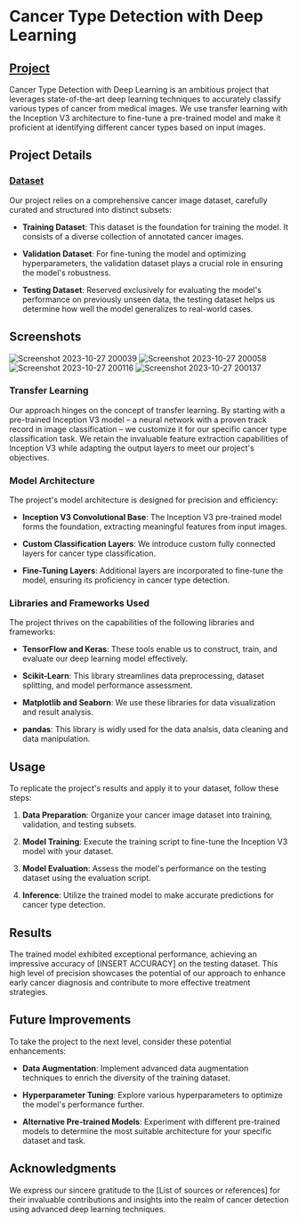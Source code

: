 # Cancer Type Detection with Deep Learning

## [Project](https://github.com/Bytecode-Magnum/Cancer-Type-Detection-with-Deep-Learning/blob/main/Transfer-learning-Cancer_Detection.ipynb)
Cancer Type Detection with Deep Learning is an ambitious project that leverages state-of-the-art deep learning techniques to accurately classify various types of cancer from medical images. We use transfer learning with the Inception V3 architecture to fine-tune a pre-trained model and make it proficient at identifying different cancer types based on input images.

## Project Details

### [Dataset](https://www.kaggle.com/datasets/mohamedhanyyy/chest-ctscan-images)

Our project relies on a comprehensive cancer image dataset, carefully curated and structured into distinct subsets:

- **Training Dataset**: This dataset is the foundation for training the model. It consists of a diverse collection of annotated cancer images.

- **Validation Dataset**: For fine-tuning the model and optimizing hyperparameters, the validation dataset plays a crucial role in ensuring the model's robustness.

- **Testing Dataset**: Reserved exclusively for evaluating the model's performance on previously unseen data, the testing dataset helps us determine how well the model generalizes to real-world cases.
## Screenshots

![Screenshot 2023-10-27 200039](https://github.com/Bytecode-Magnum/Cancer-Type-Detection-with-Deep-Learning/assets/99680514/21d6adc7-a5e3-4ebf-9f40-702c6c1e6533)
![Screenshot 2023-10-27 200058](https://github.com/Bytecode-Magnum/Cancer-Type-Detection-with-Deep-Learning/assets/99680514/649889da-86b5-4acb-8a4a-77368d3343b7)
![Screenshot 2023-10-27 200116](https://github.com/Bytecode-Magnum/Cancer-Type-Detection-with-Deep-Learning/assets/99680514/d08a4d2d-2ac5-4bbf-a2cc-941e04882a18)
![Screenshot 2023-10-27 200137](https://github.com/Bytecode-Magnum/Cancer-Type-Detection-with-Deep-Learning/assets/99680514/b4c12ded-a984-4b08-b3be-7b7a4ab50b08)






### Transfer Learning

Our approach hinges on the concept of transfer learning. By starting with a pre-trained Inception V3 model – a neural network with a proven track record in image classification – we customize it for our specific cancer type classification task. We retain the invaluable feature extraction capabilities of Inception V3 while adapting the output layers to meet our project's objectives.

### Model Architecture

The project's model architecture is designed for precision and efficiency:

- **Inception V3 Convolutional Base**: The Inception V3 pre-trained model forms the foundation, extracting meaningful features from input images.

- **Custom Classification Layers**: We introduce custom fully connected layers for cancer type classification.

- **Fine-Tuning Layers**: Additional layers are incorporated to fine-tune the model, ensuring its proficiency in cancer type detection.

### Libraries and Frameworks Used

The project thrives on the capabilities of the following libraries and frameworks:

- **TensorFlow and Keras**: These tools enable us to construct, train, and evaluate our deep learning model effectively.

- **Scikit-Learn**: This library streamlines data preprocessing, dataset splitting, and model performance assessment.

- **Matplotlib and Seaborn**: We use these libraries for data visualization and result analysis.

- **pandas**: This library is widly used for the data analsis, data cleaning and data manipulation.

## Usage

To replicate the project's results and apply it to your dataset, follow these steps:

1. **Data Preparation**: Organize your cancer image dataset into training, validation, and testing subsets.

2. **Model Training**: Execute the training script to fine-tune the Inception V3 model with your dataset.

3. **Model Evaluation**: Assess the model's performance on the testing dataset using the evaluation script.

4. **Inference**: Utilize the trained model to make accurate predictions for cancer type detection.

## Results

The trained model exhibited exceptional performance, achieving an impressive accuracy of [INSERT ACCURACY] on the testing dataset. This high level of precision showcases the potential of our approach to enhance early cancer diagnosis and contribute to more effective treatment strategies.

## Future Improvements

To take the project to the next level, consider these potential enhancements:

- **Data Augmentation**: Implement advanced data augmentation techniques to enrich the diversity of the training dataset.

- **Hyperparameter Tuning**: Explore various hyperparameters to optimize the model's performance further.

- **Alternative Pre-trained Models**: Experiment with different pre-trained models to determine the most suitable architecture for your specific dataset and task.



## Acknowledgments

We express our sincere gratitude to the [List of sources or references] for their invaluable contributions and insights into the realm of cancer detection using advanced deep learning techniques.
